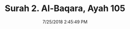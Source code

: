 ---
title       : "Surah 2. Al-Baqara, Ayah 105"
date        : 7/25/2018 2:45:49 PM
draft       : false
type        : "quran"
layout      : "compare"
BookCode    : "CMP"
SurahNumber : "2"
AyahNumber  : "105"
TotalAyah   : "286"
---